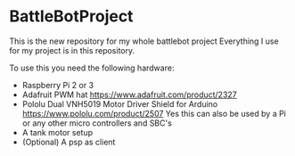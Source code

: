# BattleBotProject
This is the new repository for my whole battlebot project
Everything I use for my project is in this repository.

To use this you need the following hardware:
- Raspberry Pi 2 or 3
- Adafruit PWM hat https://www.adafruit.com/product/2327
- Pololu Dual VNH5019 Motor Driver Shield for Arduino https://www.pololu.com/product/2507 Yes this can also be used by a Pi or any other micro controllers and SBC's
- A tank motor setup
- (Optional) A psp as client
